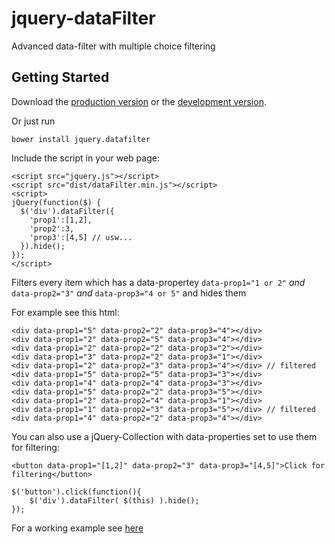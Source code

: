 # jquery-dataFilter

Advanced data-filter with multiple choice filtering

## Getting Started
Download the [production version][min] or the [development version][max].

[min]: https://raw.github.com/ulima/jquery-dataFilter/master/dist/dataFilter.min.js
[max]: https://raw.github.com/ulima/jquery-dataFilter/master/dist/dataFilter.js

Or just run

    bower install jquery.datafilter

Include the script in your web page:

	<script src="jquery.js"></script>
	<script src="dist/dataFilter.min.js"></script>
	<script>
	jQuery(function($) {
	  $('div').dataFilter({
        'prop1':[1,2],
        'prop2':3,
        'prop3':[4,5] // usw...
      }).hide();
	});
	</script>

Filters every item which has a data-propertey `data-prop1="1 or 2"` *and* `data-prop2="3"` *and* `data-prop3="4 or 5"` and hides them

For example see this html:

    <div data-prop1="5" data-prop2="2" data-prop3="4"></div>
    <div data-prop1="2" data-prop2="5" data-prop3="4"></div>
    <div data-prop1="2" data-prop2="2" data-prop3="2"></div>
    <div data-prop1="3" data-prop2="2" data-prop3="1"></div>
    <div data-prop1="2" data-prop2="3" data-prop3="4"></div> // filtered
    <div data-prop1="5" data-prop2="5" data-prop3="3"></div>
    <div data-prop1="4" data-prop2="4" data-prop3="3"></div>
    <div data-prop1="5" data-prop2="2" data-prop3="5"></div>
    <div data-prop1="2" data-prop2="4" data-prop3="1"></div>
    <div data-prop1="1" data-prop2="3" data-prop3="5"></div> // filtered
    <div data-prop1="4" data-prop2="2" data-prop3="4"></div>

You can also use a jQuery-Collection with data-properties set to use them for filtering:

    <button data-prop1="[1,2]" data-prop2="3" data-prop3="[4,5]">Click for filtering</button>
    
    $('button').click(function(){
        $('div').dataFilter( $(this) ).hide();
    });

For a working example see [here][test]

[test]: https://raw.github.com/ulima/jquery-dataFilter/master/test/manual-test.htm
